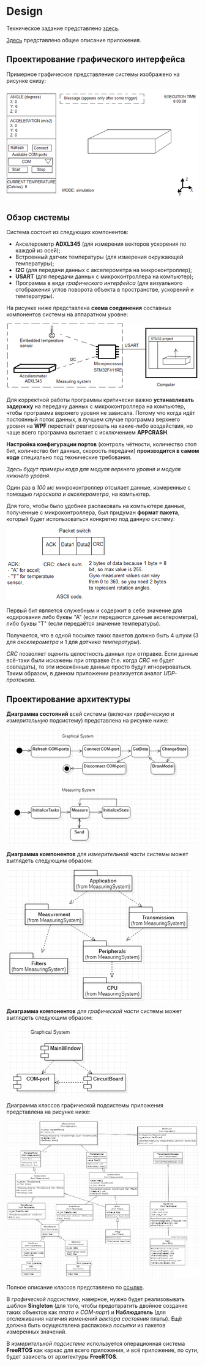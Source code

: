 # Design 

Техническое задание представлено [здесь](https://github.com/lamer0k/Lections/blob/master/%D0%9A%D1%83%D1%80%D1%81%D0%BE%D0%B2%D0%BE%D0%B9%20%D0%B2%D0%B0%D1%80%D0%B8%D0%B0%D0%BD%D1%82%205.pdf).  

[Здесь](About.md) представлено общее описание приложения. 

## Проектирование графического интерфейса

Примерное графическое представление системы изображено на рисунке снизу: 

![UserInterface](img/GuiDrafts/UserInterface.png)

<!--
Примерные координаты визуальных объектов: 

![CoordinatesOfVisualObjects](img/CoordinatesOfVisualObjects.png)
-->

## Обзор системы

<!--
Из каких модулей будет состоять система, и каким образом будет производиться взаимодействие между ними? 
-->

Система состоит из следующих компонентов:
- Акселерометр **ADXL345** (для измерения векторов ускорения по каждой из осей); 
- Встроенный датчик температуры (для измерения окружающей температуры); 
- **I2C** (для передачи данных с акселерометра на микроконтроллер); 
- **USART** (для передачи данных с микроконтроллера на компьютер); 
- Программа в виде *графического интерфейса* (для визуального отображения углов поворота объекта в пространстве, ускорений и температуры).  

На рисунке ниже представлена **схема соединения** составных компонентов системы на аппаратном уровне: 

![SystemOverview](img/SystemOverview.png)

Для корректной работы программы критически важно **устанавливать задержку** на передачу данных с микроконтроллера на компьютер, чтобы программа верхнего уровня не зависала. 
Потому что когда идёт постоянный поток данных, в лучшем случае программа верхнего уровня на **WPF** перестаёт реагировать на какие-либо воздействия, но чаще всего программа вылетает с исключением **APPCRASH**. 

**Настройка конфигурации портов** (контроль чётности, количество стоп бит, количество бит данных, скорость передачи) **производится в самом коде** специально под технические требования. 

*Здесь будут примеры кода для модуля верхнего уровня и модуля нижнего уровня*. 
<!--
Для модуля верхнего уровня: 
```C#

```

Для модуля нижнего уровня: 
```C#

```
-->

Один раз в *100 мс* микроконтроллер отсылает данные, измеренные с помощью *гироскопа* и *акселерометра*, на компьютер.

Для того, чтобы было удобнее распаковать на компьютере данные, полученные с микроконтроллера, был придуман **формат пакета**, который будет использоваться конкретно под данную систему: 

![UartPacket](img/DataTransmission/UartPacket.png)

Первый бит является служебным и содержит в себе значение для кодирования либо буквы "А" (если передаются данные акселерометра), либо буквы "T" (если передаётся значение температуры). 

Получается, что в одной посылке таких пакетов должно быть 4 штуки (3 для *акселерометра* и 1 для *датчика температуры*). 

*CRC* позволяет оценить целостность данных при отправке. 
Если данные всё-таки были искажены при отправке (т.е. когда *CRC* не будет совпадать), то эти искажённые данные просто будут игнорироваться.  
Таким образом, в данном приложении реализуется аналог *UDP-протокола*. 

## Проектирование архитектуры

**Диаграмма состояний** всей системы (включая *графическую* и *измерительную* подсистему) представлена на рисунке ниже: 

![StatechartSystem](img/UML/StatechartSystem.png)

<!--Перепроверить диаграммы компонентов, преобразовать их в диаграммы пакетов (библиотек)-->
**Диаграмма компонентов** для *измерительной части* системы может выглядеть следующим образом: 

![MeasuringSystemComponents](img/UML/MeasuringSystemComponents.png)

**Диаграмма компонентов** для *графической части* системы может выглядеть следующим образом: 

![GraphicalSystemComponents](img/UML/GraphicalSystemComponents.png)

Диаграмма классов графической подсистемы приложения представлена на рисунке ниже: 

![MeasuringSystemClassDiagramOverall](img/UML/MeasuringSystemClassDiagramOverall.png)

Полное описание классов представлено по [ссылке](ClassDescriptions.md). 

В *графической подсистеме*, наверное, нужно будет реализовывать шаблон **Singleton** (для того, чтобы предотвратить двойное создание таких объектов как *плата* и *COM-порт*) и **Наблюдатель** (для отслеживания наличия изменений *вектора состояния* платы). 
Ещё должна быть осуществлена распаковка *посылки* из пакетов измеренных значений.  

В *измерительной подсистеме* используется операционная система **FreeRTOS** как каркас для всего приложения, и всё приложение, по сути, будет зависеть от архитектуры **FreeRTOS**. 

<!--
Насколько я понял, на плате есть пины и названия пинов на самой плате соответствуют пинам, с которыми идёт взаимодействие в программе. 

Микроконтроллер - это master receiver, а гироскоп и акселерометр - это slave transmitter. 

На рисунке ниже представлена принципиальная схема устройства: 
-->
